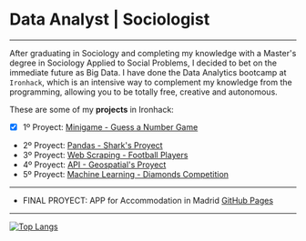 # Data Analyst | Sociologist
--------

After graduating in Sociology and completing my knowledge with a Master's degree in Sociology Applied to Social Problems, I decided to bet on the immediate future as Big Data. I have done the Data Analytics bootcamp at `Ironhack`, which is an intensive way to complement my knowledge from the programming, allowing you to be totally free, creative and autonomous.

These are some of my **projects** in Ironhack:


- [x] 1º Proyect: [Minigame - Guess a Number Game](https://github.com/Gon41/1-Minigame-Guess-a-Number-Game)
- 2º Proyect: [Pandas - Shark's Proyect](https://github.com/Gon41/2-Pandas-Proyect-Sharks)
- 3º Proyect: [Web Scraping - Football Players](https://github.com/Gon41/3-Pipelines-Web-Scraping-Football-Players)
- 4º Proyect: [API - Geospatial's Proyect](https://github.com/Gon41/4-Geospatial-Project)
- 5º Proyect: [Machine Learning - Diamonds Competition](https://github.com/Gon41/5-Diamonds-Competition-Machine-Learning)

----


- FINAL PROYECT: APP for Accommodation in Madrid [GitHub Pages](https://github.com/Gon41/FINAL-PROYECT-APP-for-Accommodation-in-Madrid)





-----


[![Top Langs](https://github-readme-stats.vercel.app/api/top-langs/?username=Gon41&layout=compact)](https://github.com/Gon41/github-readme-stats)





<!--
**Gon41/Gon41** is a ✨ _special_ ✨ repository because its `README.md` (this file) appears on your GitHub profile.

Here are some ideas to get you started:

- 🔭 I’m currently working on ...
- 🌱 I’m currently learning ...
- 👯 I’m looking to collaborate on ...
- 🤔 I’m looking for help with ...
- 💬 Ask me about ...
- 📫 How to reach me: ...
- 😄 Pronouns: ...
- ⚡ Fun fact: ...
-->
